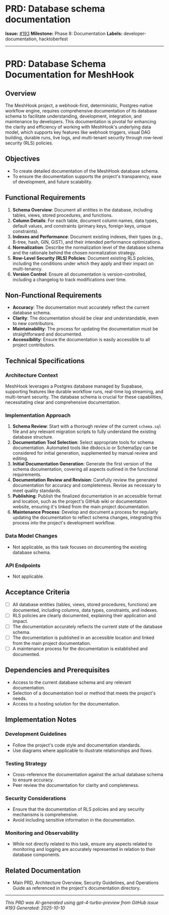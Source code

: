 # PRD: Database schema documentation

**Issue:** [#193](https://github.com/profullstack/meshhook/issues/193)
**Milestone:** Phase 8: Documentation
**Labels:** developer-documentation, hacktoberfest

---

# PRD: Database Schema Documentation for MeshHook

## Overview

The MeshHook project, a webhook-first, deterministic, Postgres-native workflow engine, requires comprehensive documentation of its database schema to facilitate understanding, development, integration, and maintenance by developers. This documentation is pivotal for enhancing the clarity and efficiency of working with MeshHook's underlying data model, which supports key features like webhook triggers, visual DAG building, durable runs, live logs, and multi-tenant security through row-level security (RLS) policies.

## Objectives

- To create detailed documentation of the MeshHook database schema.
- To ensure the documentation supports the project's transparency, ease of development, and future scalability.

## Functional Requirements

1. **Schema Overview**: Document all entities in the database, including tables, views, stored procedures, and functions.
2. **Column Details**: For each table, document column names, data types, default values, and constraints (primary keys, foreign keys, unique constraints).
3. **Indexes and Performance**: Document existing indexes, their types (e.g., B-tree, hash, GIN, GiST), and their intended performance optimizations.
4. **Normalization**: Describe the normalization level of the database schema and the rationale behind the chosen normalization strategy.
5. **Row-Level Security (RLS) Policies**: Document existing RLS policies, including the conditions under which they apply and their impact on multi-tenancy.
6. **Version Control**: Ensure all documentation is version-controlled, including a changelog to track modifications over time.

## Non-Functional Requirements

- **Accuracy**: The documentation must accurately reflect the current database schema.
- **Clarity**: The documentation should be clear and understandable, even to new contributors.
- **Maintainability**: The process for updating the documentation must be straightforward and documented.
- **Accessibility**: Ensure the documentation is easily accessible to all project contributors.

## Technical Specifications

### Architecture Context

MeshHook leverages a Postgres database managed by Supabase, supporting features like durable workflow runs, real-time log streaming, and multi-tenant security. The database schema is crucial for these capabilities, necessitating clear and comprehensive documentation.

### Implementation Approach

1. **Schema Review**: Start with a thorough review of the current `schema.sql` file and any relevant migration scripts to fully understand the existing database structure.
2. **Documentation Tool Selection**: Select appropriate tools for schema documentation. Automated tools like dbdocs.io or SchemaSpy can be considered for initial generation, supplemented by manual review and editing.
3. **Initial Documentation Generation**: Generate the first version of the schema documentation, covering all aspects outlined in the functional requirements.
4. **Documentation Review and Revision**: Carefully review the generated documentation for accuracy and completeness. Revise as necessary to meet quality standards.
5. **Publishing**: Publish the finalized documentation in an accessible format and location, such as the project's GitHub wiki or documentation website, ensuring it's linked from the main project documentation.
6. **Maintenance Process**: Develop and document a process for regularly updating the documentation to reflect schema changes, integrating this process into the project's development workflow.

### Data Model Changes

- Not applicable, as this task focuses on documenting the existing database schema.

### API Endpoints

- Not applicable.

## Acceptance Criteria

- [ ] All database entities (tables, views, stored procedures, functions) are documented, including columns, data types, constraints, and indexes.
- [ ] RLS policies are clearly documented, explaining their application and impact.
- [ ] The documentation accurately reflects the current state of the database schema.
- [ ] The documentation is published in an accessible location and linked from the main project documentation.
- [ ] A maintenance process for the documentation is established and documented.

## Dependencies and Prerequisites

- Access to the current database schema and any relevant documentation.
- Selection of a documentation tool or method that meets the project's needs.
- Access to a hosting solution for the documentation.

## Implementation Notes

### Development Guidelines

- Follow the project's code style and documentation standards.
- Use diagrams where applicable to illustrate relationships and flows.

### Testing Strategy

- Cross-reference the documentation against the actual database schema to ensure accuracy.
- Peer review the documentation for clarity and completeness.

### Security Considerations

- Ensure that the documentation of RLS policies and any security mechanisms is comprehensive.
- Avoid including sensitive information in the documentation.

### Monitoring and Observability

- While not directly related to this task, ensure any aspects related to monitoring and logging are accurately represented in relation to their database components.

## Related Documentation

- Main PRD, Architecture Overview, Security Guidelines, and Operations Guide as referenced in the project's documentation directory.

---

*This PRD was AI-generated using gpt-4-turbo-preview from GitHub issue #193*
*Generated: 2025-10-10*
